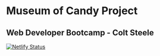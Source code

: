 # Museum of Candy Project

## Web Developer Bootcamp - Colt Steele

[![Netlify Status](https://api.netlify.com/api/v1/badges/ce2951c4-20be-46ce-aa12-3101f359a8e2/deploy-status)](https://app.netlify.com/sites/wdb-museumofcandy/deploys)
